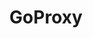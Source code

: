 ---
git: https://github.com/goproxyio/goproxy
logohandle: goproxyio
sort: goproxy
title: GoProxy
website: https://goproxy.io/
---